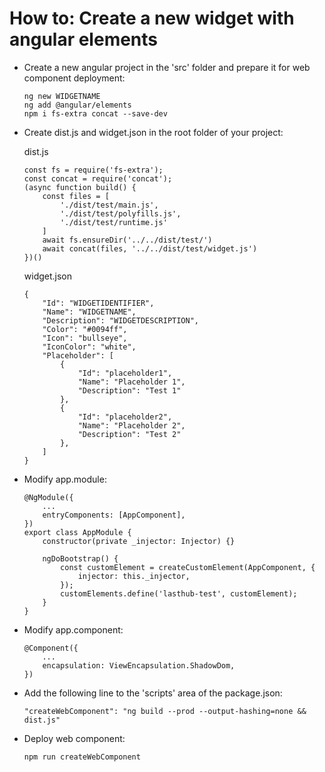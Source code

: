 # How to: Create a new widget with angular elements

- Create a new angular project in the 'src' folder and prepare it for web component deployment:

  ```
  ng new WIDGETNAME
  ng add @angular/elements
  npm i fs-extra concat --save-dev
  ```

- Create dist.js and widget.json in the root folder of your project:

  dist.js

  ```
  const fs = require('fs-extra');
  const concat = require('concat');
  (async function build() {
      const files = [
          './dist/test/main.js',
          './dist/test/polyfills.js',
          './dist/test/runtime.js'
      ]
      await fs.ensureDir('../../dist/test/')
      await concat(files, '../../dist/test/widget.js')
  })()
  ```

  widget.json

  ```
  {
      "Id": "WIDGETIDENTIFIER",
      "Name": "WIDGETNAME",
      "Description": "WIDGETDESCRIPTION",
      "Color": "#0094ff",
      "Icon": "bullseye",
      "IconColor": "white",
      "Placeholder": [
          {
              "Id": "placeholder1",
              "Name": "Placeholder 1",
              "Description": "Test 1"
          },
          {
              "Id": "placeholder2",
              "Name": "Placeholder 2",
              "Description": "Test 2"
          },
      ]
  }
  ```

- Modify app.module:

  ```
  @NgModule({
      ...
      entryComponents: [AppComponent],
  })
  export class AppModule {
      constructor(private _injector: Injector) {}

      ngDoBootstrap() {
          const customElement = createCustomElement(AppComponent, {
              injector: this._injector,
          });
          customElements.define('lasthub-test', customElement);
      }
  }
  ```

- Modify app.component:

  ```
  @Component({
      ...
      encapsulation: ViewEncapsulation.ShadowDom,
  })
  ```

- Add the following line to the 'scripts' area of the package.json:

  ```
  "createWebComponent": "ng build --prod --output-hashing=none && dist.js"
  ```

- Deploy web component:

  ```
  npm run createWebComponent
  ```
